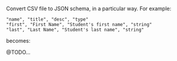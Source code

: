 Convert CSV file to JSON schema, in a particular way.  For example:

    "name", "title", "desc", "type"
    "first", "First Name", "Student's first name", "string"
    "last", "Last Name", "Student's last name", "string"

becomes:

@TODO...

